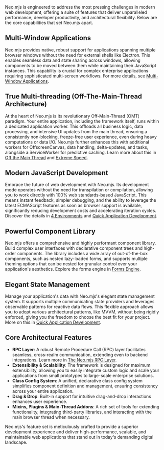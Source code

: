 
Neo.mjs is engineered to address the most pressing challenges in modern web development, offering a suite of features
that deliver unparalleled performance, developer productivity, and architectural flexibility. Below are the core
capabilities that set Neo.mjs apart.

## Multi-Window Applications

Neo.mjs provides native, robust support for applications spanning multiple browser windows without the need for external
shells like Electron. This enables seamless data and state sharing across windows, allowing components to be moved between
them while maintaining their JavaScript instances. This capability is crucial for complex enterprise applications requiring
sophisticated multi-screen workflows. For more details, see 
[Multi-Window Applications](#/learn/benefits.MultiWindow).

## True Multi-threading (Off-The-Main-Thread Architecture)

At the heart of Neo.mjs is its revolutionary Off-Main-Thread (OMT) paradigm. Your entire application, including the
framework itself, runs within a dedicated application worker. This offloads all business logic, data processing, and
intensive UI updates from the main thread, ensuring a consistently non-blocking, freeze-free user experience, even during
heavy computations or data I/O. Neo.mjs further enhances this with additional workers for OffscreenCanvas, data handling,
delta-updates, and tasks, alongside a ServiceWorker for predictive caching. Learn more about this in 
[Off the Main Thread](#/learn/benefits.OffTheMainThread) and
[Extreme Speed](#/learn/benefits.Speed).

## Modern JavaScript Development

Embrace the future of web development with Neo.mjs. Its development mode operates without the need for transpilation or
compilation, allowing you to work directly with 100% web standards-based JavaScript. This means instant feedback, simpler
debugging, and the ability to leverage the latest ECMAScript features as soon as browser support is available,
significantly reducing development costs and accelerating iteration cycles. Discover the details in 
[4 Environments](#/learn/benefits.FourEnvironments) and
[Quick Application Development](#/learn/benefits.Quick).

## Powerful Component Library

Neo.mjs offers a comprehensive and highly performant component library. Build complex user interfaces with declarative
component trees and high-order components. The library includes a wide array of out-of-the-box components, such as 
nested lazy-loaded forms, and supports multiple theming options that can be nested for granular control over your
application's aesthetics. Explore the forms engine in 
[Forms Engine](#/learn/benefits.FormsEngine).

## Elegant State Management

Manage your application's data with Neo.mjs's elegant state management system. It supports multiple communicating state
providers and leverages observable patterns for reactive data flows. This flexible approach allows you to adopt various
architectural patterns, like MVVM, without being rigidly enforced, giving you the freedom to choose the best fit for
your project. More on this in 
[Quick Application Development](#/learn/benefits.Quick).

## Core Architectural Features

*   **RPC Layer**: A robust Remote Procedure Call (RPC) layer facilitates seamless, cross-realm communication,
  extending even to backend integrations. Learn more in 
  [The Neo.mjs RPC Layer](#/learn/benefits.RPCLayer).
*   **Extensibility & Scalability**: The framework is designed for maximum extensibility, allowing you to easily integrate
  custom logic and scale your applications from small prototypes to large-scale enterprise solutions.
*   **Class Config System**: A unified, declarative class config system simplifies component definition and management,
  ensuring consistency across your entire application.
*   **Drag & Drop**: Built-in support for intuitive drag-and-drop interactions enhances user experience.
*   **Mixins, Plugins & Main-Thread Addons**: A rich set of tools for extending functionality, integrating third-party
  libraries, and interacting with the main browser thread when necessary.

Neo.mjs's feature set is meticulously crafted to provide a superior development experience and deliver high-performance,
scalable, and maintainable web applications that stand out in today's demanding digital landscape.

